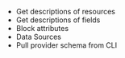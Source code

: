 - Get descriptions of resources
- Get descriptions of fields
- Block attributes
- Data Sources
- Pull provider schema from CLI